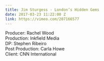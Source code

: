 ```yaml
---
title: Jim Sturgess - London’s Hidden Gems
date: 2017-03-23 11:22:00 Z
link: https://vimeo.com/207166577
---
```


Producer: Rachel Wood<br>
Production: Inkfield Media<br>
DP: Stephen Ribeiro<br>
Post Production: Carla Howe<br>
Client: CNN International<br>